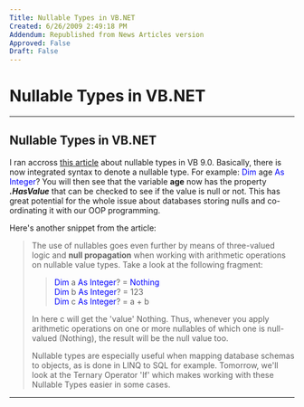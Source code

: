 ```yaml
---
Title: Nullable Types in VB.NET
Created: 6/26/2009 2:49:18 PM
Addendum: Republished from News Articles version
Approved: False
Draft: False
---
```

# Nullable Types in VB.NET

---

## Nullable Types in VB.NET
<script type="text/javascript" src="/DesktopModules/itcMetaPost/js/ca0c21fbdc85f6a1597417732d450607.ashx?hs=1"></script>
I ran accross [this article](http://bartdesmet.net/blogs/bart/archive/2007/08/30/visual-basic-9-0-feature-focus-nullable-types.aspx) about nullable types in VB 9.0. Basically, there is now integrated syntax to denote a nullable type. For example:
<font color="#0000ff">Dim<span class="Apple-converted-space">&#160;</span></font>age <font color="#0000ff">As Integer</font>?
You will then see that the variable **age** now has the property ***.HasValue*** that can be checked to see if the value is null or not. This has great potential for the whole issue about databases storing nulls and co-ordinating it with our OOP programming.



Here's another snippet from the article:


> The use of nullables goes even further by means of three-valued logic and **null propagation** when working with arithmetic operations on nullable value types. Take a look at the following fragment:
> 
> 
> 
> > <font color="#0000ff">Dim<span class="Apple-converted-space">&#160;</span></font>a <font color="#0000ff">As Integer</font>? = <font color="#0000ff">Nothing</font>  
> > <font color="#0000ff">Dim<span class="Apple-converted-space">&#160;</span></font>b <font color="#0000ff">As Integer</font>? = 123                 
> > <font color="#0000ff">Dim<span class="Apple-converted-space">&#160;</span></font>c <font color="#0000ff">As Integer</font>? = a + b
> 
> 
> 
> In here c will get the 'value' Nothing. Thus, whenever you apply arithmetic operations on one or more nullables of which one is null-valued (Nothing), the result will be the null value too.
> 
> 
> 
> Nullable types are especially useful when mapping database schemas to objects, as is done in LINQ to SQL for example. Tomorrow, we'll look at the Ternary Operator 'If' which makes working with these Nullable Types easier in some cases.

<script src="/DesktopModules/itcMetaPost/js/m.js" type="text/javascript"></script>


---

